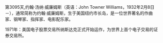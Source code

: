 第3095天,约翰·汤纳·威廉姆斯（英语：John Towner Williams，1932年2月8日－），通常简称为约翰·威廉姆斯，生于美国纽约市长岛，是一位世界著名的作曲家、钢琴家、指挥家、电影配乐家。

1971年：美国电子股票交易所纳斯达克正式开始运作，为世界上首个电子交易的证券交易所。